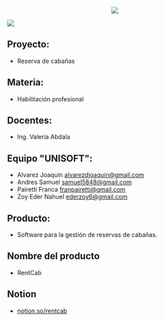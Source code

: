<p align="center">
  <img src="./mdimages/2022-07-30-18-29-20.png"/>
</p>

![](./mdimages/logo2%20-%20copia.png)

## Proyecto:
- Reserva de cabañas

## Materia:
- Habilitación profesional

## Docentes:
- Ing. Valeria Abdala

## Equipo "UNISOFT":
-   Alvarez Joaquin                          alvarezdjoaquin@gmail.com
-	Andres Samuel                            samuel5848@gmail.com
-	Pairetti Franca                            franpairetti@gmail.com
-	Zoy Eder Nahuel                         ederzoy6@gmail.com

## Producto:
- Software para la gestión de reservas de cabañas.

## Nombre del producto
- RentCab

## Notion
- <a href="https://www.notion.so/26194ecc630d42e9b03eca7938eae158?v=0aea7ccf0db449918457444431d7a86c"> notion.so/rentcab </a>